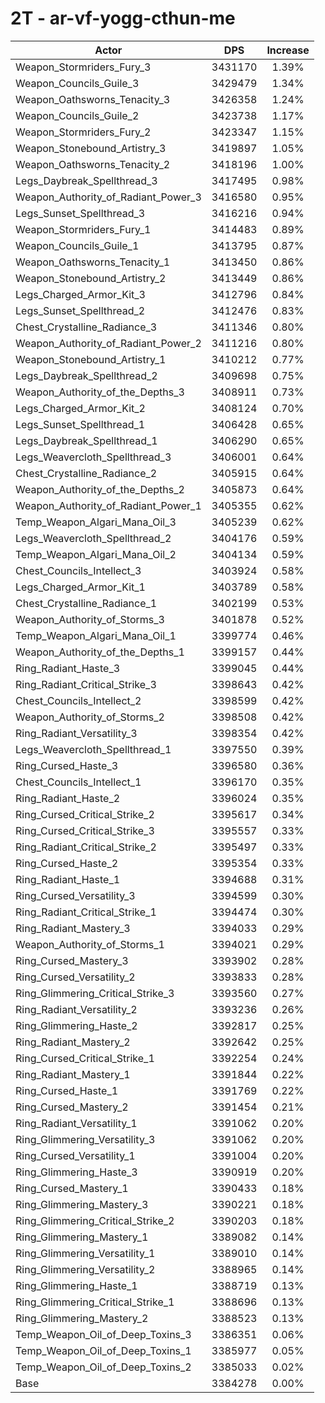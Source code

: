 # 2T - ar-vf-yogg-cthun-me
| Actor | DPS | Increase |
|---|:---:|:---:|
|Weapon_Stormriders_Fury_3|3431170|1.39%|
|Weapon_Councils_Guile_3|3429479|1.34%|
|Weapon_Oathsworns_Tenacity_3|3426358|1.24%|
|Weapon_Councils_Guile_2|3423738|1.17%|
|Weapon_Stormriders_Fury_2|3423347|1.15%|
|Weapon_Stonebound_Artistry_3|3419897|1.05%|
|Weapon_Oathsworns_Tenacity_2|3418196|1.00%|
|Legs_Daybreak_Spellthread_3|3417495|0.98%|
|Weapon_Authority_of_Radiant_Power_3|3416580|0.95%|
|Legs_Sunset_Spellthread_3|3416216|0.94%|
|Weapon_Stormriders_Fury_1|3414483|0.89%|
|Weapon_Councils_Guile_1|3413795|0.87%|
|Weapon_Oathsworns_Tenacity_1|3413450|0.86%|
|Weapon_Stonebound_Artistry_2|3413449|0.86%|
|Legs_Charged_Armor_Kit_3|3412796|0.84%|
|Legs_Sunset_Spellthread_2|3412476|0.83%|
|Chest_Crystalline_Radiance_3|3411346|0.80%|
|Weapon_Authority_of_Radiant_Power_2|3411216|0.80%|
|Weapon_Stonebound_Artistry_1|3410212|0.77%|
|Legs_Daybreak_Spellthread_2|3409698|0.75%|
|Weapon_Authority_of_the_Depths_3|3408911|0.73%|
|Legs_Charged_Armor_Kit_2|3408124|0.70%|
|Legs_Sunset_Spellthread_1|3406428|0.65%|
|Legs_Daybreak_Spellthread_1|3406290|0.65%|
|Legs_Weavercloth_Spellthread_3|3406001|0.64%|
|Chest_Crystalline_Radiance_2|3405915|0.64%|
|Weapon_Authority_of_the_Depths_2|3405873|0.64%|
|Weapon_Authority_of_Radiant_Power_1|3405355|0.62%|
|Temp_Weapon_Algari_Mana_Oil_3|3405239|0.62%|
|Legs_Weavercloth_Spellthread_2|3404176|0.59%|
|Temp_Weapon_Algari_Mana_Oil_2|3404134|0.59%|
|Chest_Councils_Intellect_3|3403924|0.58%|
|Legs_Charged_Armor_Kit_1|3403789|0.58%|
|Chest_Crystalline_Radiance_1|3402199|0.53%|
|Weapon_Authority_of_Storms_3|3401878|0.52%|
|Temp_Weapon_Algari_Mana_Oil_1|3399774|0.46%|
|Weapon_Authority_of_the_Depths_1|3399157|0.44%|
|Ring_Radiant_Haste_3|3399045|0.44%|
|Ring_Radiant_Critical_Strike_3|3398643|0.42%|
|Chest_Councils_Intellect_2|3398599|0.42%|
|Weapon_Authority_of_Storms_2|3398508|0.42%|
|Ring_Radiant_Versatility_3|3398354|0.42%|
|Legs_Weavercloth_Spellthread_1|3397550|0.39%|
|Ring_Cursed_Haste_3|3396580|0.36%|
|Chest_Councils_Intellect_1|3396170|0.35%|
|Ring_Radiant_Haste_2|3396024|0.35%|
|Ring_Cursed_Critical_Strike_2|3395617|0.34%|
|Ring_Cursed_Critical_Strike_3|3395557|0.33%|
|Ring_Radiant_Critical_Strike_2|3395497|0.33%|
|Ring_Cursed_Haste_2|3395354|0.33%|
|Ring_Radiant_Haste_1|3394688|0.31%|
|Ring_Cursed_Versatility_3|3394599|0.30%|
|Ring_Radiant_Critical_Strike_1|3394474|0.30%|
|Ring_Radiant_Mastery_3|3394033|0.29%|
|Weapon_Authority_of_Storms_1|3394021|0.29%|
|Ring_Cursed_Mastery_3|3393902|0.28%|
|Ring_Cursed_Versatility_2|3393833|0.28%|
|Ring_Glimmering_Critical_Strike_3|3393560|0.27%|
|Ring_Radiant_Versatility_2|3393236|0.26%|
|Ring_Glimmering_Haste_2|3392817|0.25%|
|Ring_Radiant_Mastery_2|3392642|0.25%|
|Ring_Cursed_Critical_Strike_1|3392254|0.24%|
|Ring_Radiant_Mastery_1|3391844|0.22%|
|Ring_Cursed_Haste_1|3391769|0.22%|
|Ring_Cursed_Mastery_2|3391454|0.21%|
|Ring_Radiant_Versatility_1|3391062|0.20%|
|Ring_Glimmering_Versatility_3|3391062|0.20%|
|Ring_Cursed_Versatility_1|3391004|0.20%|
|Ring_Glimmering_Haste_3|3390919|0.20%|
|Ring_Cursed_Mastery_1|3390433|0.18%|
|Ring_Glimmering_Mastery_3|3390221|0.18%|
|Ring_Glimmering_Critical_Strike_2|3390203|0.18%|
|Ring_Glimmering_Mastery_1|3389082|0.14%|
|Ring_Glimmering_Versatility_1|3389010|0.14%|
|Ring_Glimmering_Versatility_2|3388965|0.14%|
|Ring_Glimmering_Haste_1|3388719|0.13%|
|Ring_Glimmering_Critical_Strike_1|3388696|0.13%|
|Ring_Glimmering_Mastery_2|3388523|0.13%|
|Temp_Weapon_Oil_of_Deep_Toxins_3|3386351|0.06%|
|Temp_Weapon_Oil_of_Deep_Toxins_1|3385977|0.05%|
|Temp_Weapon_Oil_of_Deep_Toxins_2|3385033|0.02%|
|Base|3384278|0.00%|

